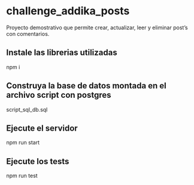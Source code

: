 
# challenge_addika_posts
Proyecto demostrativo que permite crear, actualizar, leer y eliminar post’s  con comentarios. 

## Instale las librerias utilizadas
npm i

## Construya la base de datos montada en el archivo script con postgres
script_sql_db.sql

## Ejecute el servidor
npm run start

## Ejecute los tests
npm run test

